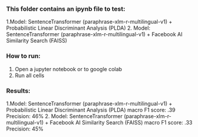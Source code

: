 ### This folder contains an ipynb file to test:
1.Model: SentenceTransformer (paraphrase-xlm-r-multilingual-v1) + Probabilistic Linear Discriminant Analysis (PLDA) 
2. Model: SentenceTransformer (paraphrase-xlm-r-multilingual-v1) + Facebook AI Similarity Search (FAISS) 


### How to run: 
1. Open a jupyter notebook or to google colab
2. Run all cells

### Results:
1.Model: SentenceTransformer (paraphrase-xlm-r-multilingual-v1) + Probabilistic Linear Discriminant Analysis (PLDA) 
    macro F1 score: .39
    Precision: 46%
2. Model: SentenceTransformer (paraphrase-xlm-r-multilingual-v1) + Facebook AI Similarity Search (FAISS) 
    macro F1 score: .33
    Precision: 45%
